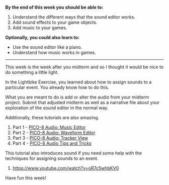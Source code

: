 **By the end of this week you should be able to:**
1. Understand the different ways that the sound editor works.
1. Add sound effects to your game objects. 
1. Add music to your games. 

**Optionally, you could also learn to:**
* Use the sound editor like a piano.
* Understand how music works in games.
---
This week is the week after you midterm and so I thought it would be nice to do something a little light. 

In the Lightbike Exercise, you learned about how to assign sounds to a particular event. You already know how to do this. 

What you are meant to do is add or alter the audio from your midterm project. Submit that adjusted midterm as well as a narrative file about your exploration of the sound editor in the normal way.

Additionally, these tutorials are also amazing.  
1. Part 1 - [PICO-8 Audio: Music Editor](https://www.youtube.com/watch?v=gwo9jY4ccB4)
1. Part 2 - [PICO-8 Audio: Waveform Editor](https://www.youtube.com/watch?v=Wj1LJQutMCY)
1. Part 3 - [PICO-8 Audio: Tracker View](https://www.youtube.com/watch?v=Kv6n2ehBpo4)
1. Part 4 - [PICO-8 Audio Tips and Tricks](https://www.youtube.com/watch?v=2c4aLuo0SsQ)

This tutorial also introduces sound if you need some help with the techniques for assigning sounds to an event. 
1. https://www.youtube.com/watch?v=oR7c5whbKV0

Have fun this week!